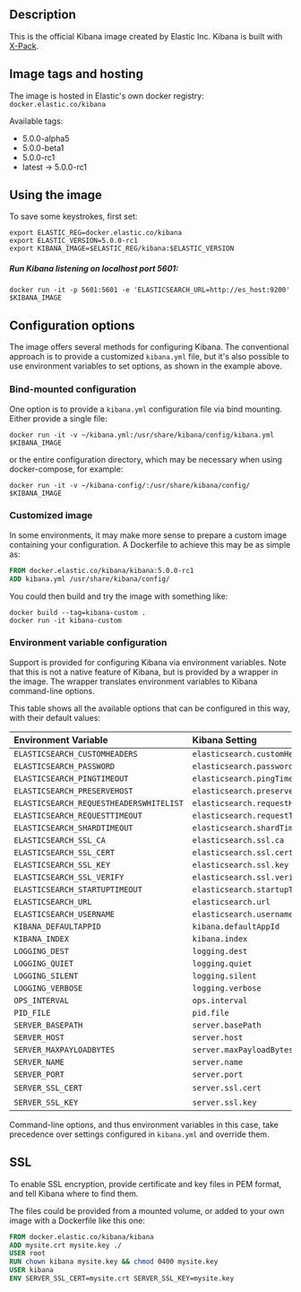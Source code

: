 ## Description

This is the official Kibana image created by Elastic Inc.
Kibana is built with [X-Pack](https://www.elastic.co/guide/en/x-pack/current/index.html).

## Image tags and hosting

The image is hosted in Elastic's own docker registry: `docker.elastic.co/kibana`

Available tags:

- 5.0.0-alpha5
- 5.0.0-beta1
- 5.0.0-rc1
- latest -> 5.0.0-rc1

## Using the image

To save some keystrokes, first set:

``` shell
export ELASTIC_REG=docker.elastic.co/kibana
export ELASTIC_VERSION=5.0.0-rc1
export KIBANA_IMAGE=$ELASTIC_REG/kibana:$ELASTIC_VERSION
```

##### Run Kibana listening on localhost port 5601:

``` shell
docker run -it -p 5601:5601 -e 'ELASTICSEARCH_URL=http://es_host:9200' $KIBANA_IMAGE
```

## Configuration options

The image offers several methods for configuring Kibana. The conventional
approach is to provide a customized `kibana.yml` file, but it's also possible
to use environment variables to set options, as shown in the example above.

### Bind-mounted configuration

One option is to provide a `kibana.yml` configuration file via bind mounting.
Either provide a single file:

``` shell
docker run -it -v ~/kibana.yml:/usr/share/kibana/config/kibana.yml $KIBANA_IMAGE
```

or the entire configuration directory, which may be necessary when
using docker-compose, for example:

``` shell
docker run -it -v ~/kibana-config/:/usr/share/kibana/config/ $KIBANA_IMAGE
```

### Customized image

In some environments, it may make more sense to prepare a custom image
containing your configuration. A Dockerfile to achieve this may be as simple
as:

``` dockerfile
FROM docker.elastic.co/kibana/kibana:5.0.0-rc1
ADD kibana.yml /usr/share/kibana/config/
```

You could then build and try the image with something like:

``` shell
docker build --tag=kibana-custom .
docker run -it kibana-custom
```

### Environment variable configuration

Support is provided for configuring Kibana via environment variables. Note
that this is not a native feature of Kibana, but is provided by a wrapper in
the image. The wrapper translates environment variables to Kibana command-line
options.

This table shows all the available options that can be configured in this way,
with their default values:

<!--- Generate this table with: ./bin/mk-envvar-table kibana.yml -->
| Environment Variable                    | Kibana Setting                          | Default Value               |
| :-------------------                    | :-------------                          | :------------               |
| `ELASTICSEARCH_CUSTOMHEADERS`           | `elasticsearch.customHeaders`           | `{}`                        |
| `ELASTICSEARCH_PASSWORD`                | `elasticsearch.password`                | `changeme`                  |
| `ELASTICSEARCH_PINGTIMEOUT`             | `elasticsearch.pingTimeout`             | `1500`                      |
| `ELASTICSEARCH_PRESERVEHOST`            | `elasticsearch.preserveHost`            | `True`                      |
| `ELASTICSEARCH_REQUESTHEADERSWHITELIST` | `elasticsearch.requestHeadersWhitelist` | `Authorization`             |
| `ELASTICSEARCH_REQUESTTIMEOUT`          | `elasticsearch.requestTimeout`          | `30000`                     |
| `ELASTICSEARCH_SHARDTIMEOUT`            | `elasticsearch.shardTimeout`            | `0`                         |
| `ELASTICSEARCH_SSL_CA`                  | `elasticsearch.ssl.ca`                  | `/path/to/your/CA.pem`      |
| `ELASTICSEARCH_SSL_CERT`                | `elasticsearch.ssl.cert`                | `/path/to/your/client.crt`  |
| `ELASTICSEARCH_SSL_KEY`                 | `elasticsearch.ssl.key`                 | `/path/to/your/client.key`  |
| `ELASTICSEARCH_SSL_VERIFY`              | `elasticsearch.ssl.verify`              | `True`                      |
| `ELASTICSEARCH_STARTUPTIMEOUT`          | `elasticsearch.startupTimeout`          | `5000`                      |
| `ELASTICSEARCH_URL`                     | `elasticsearch.url`                     | `http://elasticsearch:9200` |
| `ELASTICSEARCH_USERNAME`                | `elasticsearch.username`                | `elastic`                   |
| `KIBANA_DEFAULTAPPID`                   | `kibana.defaultAppId`                   | `discover`                  |
| `KIBANA_INDEX`                          | `kibana.index`                          | `.kibana`                   |
| `LOGGING_DEST`                          | `logging.dest`                          | `stdout`                    |
| `LOGGING_QUIET`                         | `logging.quiet`                         | `False`                     |
| `LOGGING_SILENT`                        | `logging.silent`                        | `False`                     |
| `LOGGING_VERBOSE`                       | `logging.verbose`                       | `False`                     |
| `OPS_INTERVAL`                          | `ops.interval`                          | `5000`                      |
| `PID_FILE`                              | `pid.file`                              | `/var/run/kibana.pid`       |
| `SERVER_BASEPATH`                       | `server.basePath`                       | `""`                        |
| `SERVER_HOST`                           | `server.host`                           | `"0"`                 |
| `SERVER_MAXPAYLOADBYTES`                | `server.maxPayloadBytes`                | `1048576`                   |
| `SERVER_NAME`                           | `server.name`                           | `kibana`                    |
| `SERVER_PORT`                           | `server.port`                           | `5601`                      |
| `SERVER_SSL_CERT`                       | `server.ssl.cert`                       | _Null_                      |
| `SERVER_SSL_KEY`                        | `server.ssl.key`                        | _Null_                      |

Command-line options, and thus environment variables in this case, take
precedence over settings configured in `kibana.yml` and override them.

## SSL
To enable SSL encryption, provide certificate and key files in PEM
format, and tell Kibana where to find them.

The files could be provided from a mounted volume, or added to your own image
with a Dockerfile like this one:

``` dockerfile
FROM docker.elastic.co/kibana/kibana
ADD mysite.crt mysite.key ./
USER root
RUN chown kibana mysite.key && chmod 0400 mysite.key
USER kibana
ENV SERVER_SSL_CERT=mysite.crt SERVER_SSL_KEY=mysite.key
```
